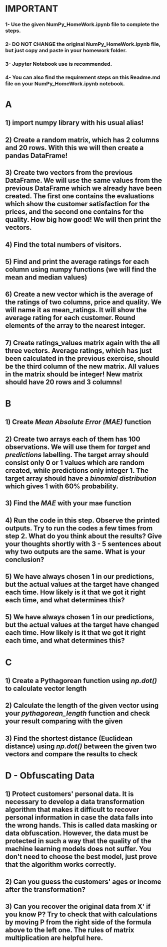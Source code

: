 # IMPORTANT
 
### 1- Use the given NumPy_HomeWork.ipynb file to complete the steps.

### 2- DO NOT CHANGE the original NumPy_HomeWork.ipynb file, but just copy and paste in your homework folder.

### 3- Jupyter Notebook use is recommended.

### 4- You can also find the requirement steps on this Readme.md file on your NumPy_HomeWork.ipynb notebook.


# A
## 1) import numpy library with his usual alias!
## 2) Create a random matrix, which has 2 columns and 20 rows. With this we will then create a pandas DataFrame!
## 3) Create two vectors from the previous DataFrame. We will use the same values from the previous DataFrame which we already have been created. The first one contains the evaluations which show the customer satisfaction for the prices, and the second one contains for the quality. How big how good! We will then print the vectors.
## 4) Find the total numbers of visitors.
## 5) Find and print the average ratings for each column using numpy functions (we will find the mean and median values)
## 6) Create a new vector which is the average of the ratings of two columns, price and quality. We will name it as mean_ratings. It will show the average rating for each customer. Round elements of the array to the nearest integer.
## 7) Create ratings_values matrix again with the all three vectors. Average ratings, which has just been calculated in the previous exercise, should be the third column of the new matrix. All values in the matrix should be integer! New matrix should have 20 rows and 3 columns!

# B
## 1) Create *Mean Absolute Error (MAE)* function
## 2) Create two arrays each of them has 100 observations. We will use them for *target* and *predictions* labelling. The target array should consist only 0 or 1 values which are random created, while predictions only integer 1. The target array should have a *binomial distribution* which gives 1 with 60% probability.
## 3) Find the *MAE* with your mae function
## 4)  Run the code in this step. Observe the printed outputs. Try to run the codes a few times from step 2. What do you think about the results? Give your thoughts shortly with 3 - 5 sentences about why two outputs are the same. What is your conclusion?
## 5) We have always chosen 1 in our predictions, but the actual values at the target have changed each time. How likely is it that we got it right each time, and what determines this?
## 5) We have always chosen 1 in our predictions, but the actual values at the target have changed each time. How likely is it that we got it right each time, and what determines this?

# C
## 1) Create a Pythagorean function using *np.dot()* to calculate vector length
## 2) Calculate the length of the given vector using your *pythagorean_length* function and check your result comparing with the given
## 3) Find the shortest distance (Euclidean distance) using *np.dot()* between the given two vectors and compare the results to check

# D - Obfuscating Data
## 1) Protect customers' personal data. It is necessary to develop a data transformation algorithm that makes it difficult to recover personal information in case the data falls into the wrong hands. This is called data masking or data obfuscation. However, the data must be protected in such a way that the quality of the machine learning models does not suffer. You don't need to choose the best model, just prove that the algorithm works correctly.
## 2) Can you guess the customers' ages or income after the transformation?
## 3) Can you recover the original data from X' if you know P? Try to check that with calculations by moving P from the right side of the formula above to the left one. The rules of matrix multiplication are helpful here.
